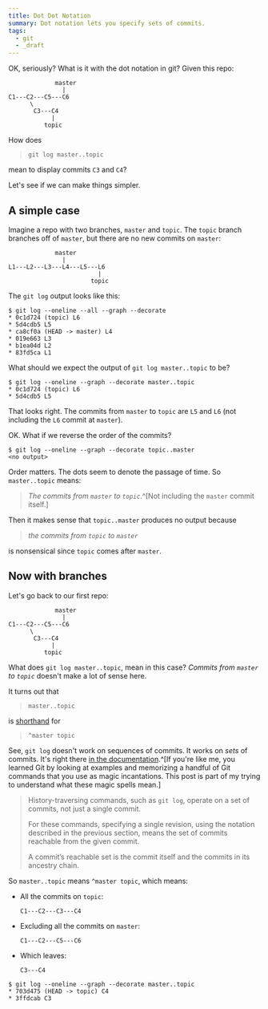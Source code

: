 ```yaml
---
title: Dot Dot Notation
summary: Dot notation lets you specify sets of commits.
tags:
  - git
  - _draft
---
```


OK, seriously?
What is it with the dot notation in git?
Given this repo:

```
             master
               |
C1---C2---C5---C6
      \
       C3---C4
            |
          topic
```

How does
> `git log master..topic`

mean to display commits `C3` and `C4`?

Let's  see if we can make things
simpler.

## A simple case

Imagine a repo with two branches,
`master` and `topic`.
The `topic` branch branches off
of `master`, but there are
no new commits on `master`:


```
             master
               |
L1---L2---L3---L4---L5---L6
                         |
                       topic
```

The `git log` output looks like this:

``` shell-session
$ git log --oneline --all --graph --decorate
* 0c1d724 (topic) L6
* 5d4cdb5 L5
* ca8cf0a (HEAD -> master) L4
* 019e663 L3
* b1ea04d L2
* 83fd5ca L1
```

What should
we expect
the output of
`git log master..topic` to be?

``` shell-session
$ git log --oneline --graph --decorate master..topic
* 0c1d724 (topic) L6
* 5d4cdb5 L5
```

That looks right. The commits from
`master` to `topic`
are `L5` and `L6`
(not including the `L6` commit at `master`).

OK. What if we reverse the
order of the commits?

``` shell-session
$ git log --oneline --graph --decorate topic..master
<no output>
```

Order matters. The dots seem to denote
the passage of time.
So
`master..topic` means:

>_The commits from `master` to `topic`_.^[Not
including the `master` commit itself.]

Then it makes sense that `topic..master` 
produces no output because

>_the commits from `topic` to `master`_

is nonsensical
since `topic` comes after `master`.



## Now with branches

Let's go back to our first repo:

```
             master
               |
C1---C2---C5---C6
      \
       C3---C4
            |
          topic
```

What does `git log master..topic`,
mean in this case? _Commits from `master` to `topic`_
doesn't make a lot of sense here.

It turns out that
> `master..topic`

is
[shorthand](https://git-scm.com/docs/gitrevisions#_dotted_range_notations)
for
> `^master topic`


See, `git log`
doesn't work on
sequences of commits.
It works on _sets_
of commits.
It's right there
[in the documentation](https://git-scm.com/docs/gitrevisions#_specifying_ranges).^[If you're
like me, you learned Git by
looking at examples and
memorizing a handful of Git commands
that you use
as magic incantations.
This post is part of my
trying to understand
what these magic
spells mean.]

> History-traversing commands, such as `git log`,
> operate on a set of commits, not just a single
> commit.
> 
> For these commands, specifying a single revision,
> using the notation described in the previous
> section, means the set of commits reachable from
> the given commit.
> 
> A commit’s reachable set is the commit itself and
> the commits in its ancestry chain.

So `master..topic` means `^master topic`,
which means:

- All the commits on `topic`:

  ```
  C1---C2---C3---C4
  ```

- Excluding all the commits on `master`:

  ```
  C1---C2---C5---C6
  ```

- Which leaves:

  ```
  C3---C4
  ```

``` shell-session
$ git log --oneline --graph --decorate master..topic
* 703d475 (HEAD -> topic) C4
* 3ffdcab C3
```


